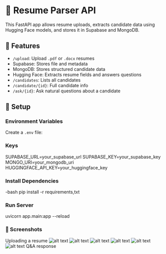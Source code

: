 # 🧠 Resume Parser API

This FastAPI app allows resume uploads, extracts candidate data using Hugging Face models, and stores it in Supabase and MongoDB.

## 🚀 Features

- `/upload`: Upload `.pdf` or `.docx` resumes
- Supabase: Stores file and metadata
- MongoDB: Stores structured candidate data
- Hugging Face: Extracts resume fields and answers questions
- `/candidates`: Lists all candidates
- `/candidate/{id}`: Full candidate info
- `/ask/{id}`: Ask natural questions about a candidate

## 🔧 Setup

### Environment Variables

Create a `.env` file:

### Keys
SUPABASE_URL=your_supabase_url 
SUPABASE_KEY=your_supabase_key 
MONGO_URI=your_mongodb_uri 
HUGGINGFACE_API_KEY=your_huggingface_key


### Install Dependencies
-bash
pip install -r requirements,txt

### Run Server

uvicorn app.main:app --reload

### 📸 Screenshots

Uploading a resume
![alt text](image-1.jpg)
![alt text](image-2.jpg)
![alt text](endpoints.jpg)
![alt text](upload_browser.jpg)
![alt text](supabase_resumes_storage.jpg)
![alt text](resume_metadata_supabase.jpg)
Q&A response
